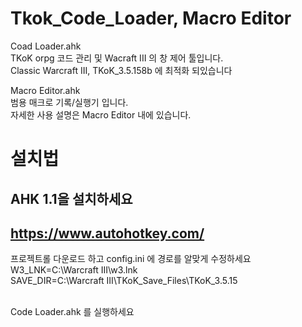 # Tkok_Code_Loader, Macro Editor

Coad Loader.ahk   
TKoK orpg 코드 관리 및 Wacraft III 의 창 제어 툴입니다. <br>
Classic Warcraft III, TKoK_3.5.158b 에 최적화 되있습니다

Macro Editor.ahk  
범용 매크로 기록/실행기 입니다. <br>
자세한 사용 설명은 Macro Editor 내에 있습니다.

# 설치법 #
AHK 1.1을 설치하세요
---------------------------
https://www.autohotkey.com/
---------------------------

프로젝트롤 다운로드 하고 config.ini 에 경로를 알맞게 수정하세요<br>
W3_LNK=C:\Warcraft III\w3.lnk <br>
SAVE_DIR=C:\Warcraft III\TKoK_Save_Files\TKoK_3.5.15 <br><br>

Code Loader.ahk 를 실행하세요
